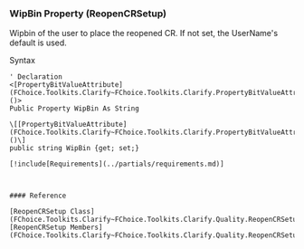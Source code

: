 ﻿### WipBin Property (ReopenCRSetup)

Wipbin of the user to place the reopened CR. If not set, the UserName's default is used.

Syntax

```vbnet
' Declaration
<[PropertyBitValueAttribute](FChoice.Toolkits.Clarify~FChoice.Toolkits.Clarify.PropertyBitValueAttribute.md)()>
Public Property WipBin As String

\[[PropertyBitValueAttribute](FChoice.Toolkits.Clarify~FChoice.Toolkits.Clarify.PropertyBitValueAttribute.md)()\]
public string WipBin {get; set;}

[!include[Requirements](../partials/requirements.md)]



#### Reference

[ReopenCRSetup Class](FChoice.Toolkits.Clarify~FChoice.Toolkits.Clarify.Quality.ReopenCRSetup.md)  
[ReopenCRSetup Members](FChoice.Toolkits.Clarify~FChoice.Toolkits.Clarify.Quality.ReopenCRSetup_members.md)